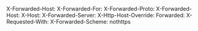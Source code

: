X-Forwarded-Host: 
X-Forwarded-For: 
X-Forwarded-Proto: 
X-Forwarded-Host: 
X-Host: 
X-Forwarded-Server: 
X-Http-Host-Override: 
Forwarded: 
X-Requested-With: 
X-Forwarded-Scheme: nothttps

